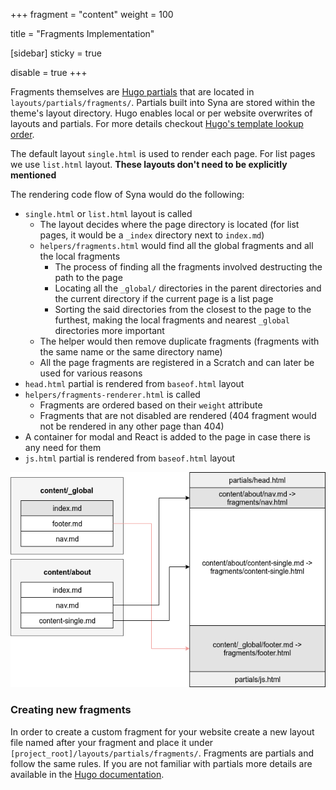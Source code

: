 +++
fragment = "content"
weight = 100

title = "Fragments Implementation"

[sidebar]
  sticky = true
  
disable = true
+++

Fragments themselves are [Hugo partials](https://gohugo.io/templates/partials/) that are located in `layouts/partials/fragments/`.
Partials built into Syna are stored within the theme's layout directory.
Hugo enables local or per website overwrites of layouts and partials.
For more details checkout [Hugo's template lookup order](https://gohugo.io/templates/lookup-order/).

The default layout `single.html` is used to render each page. For list pages we use `list.html` layout.
**These layouts don't need to be explicitly mentioned**

The rendering code flow of Syna would do the following:

- `single.html` or `list.html` layout is called
  - The layout decides where the page directory is located (for list pages, it would be a `_index` directory next to `index.md`)
  - `helpers/fragments.html` would find all the global fragments and all the local fragments
    - The process of finding all the fragments involved destructing the path to the page
    - Locating all the `_global/` directories in the parent directories and the current directory if the current page is a list page
    - Sorting the said directories from the closest to the page to the furthest, making the local fragments and nearest `_global` directories more important
  - The helper would then remove duplicate fragments (fragments with the same name or the same directory name)
  - All the page fragments are registered in a Scratch and can later be used for various reasons
- `head.html` partial is rendered from `baseof.html` layout
- `helpers/fragments-renderer.html` is called
  - Fragments are ordered based on their `weight` attribute
  - Fragments that are not disabled are rendered (404 fragment would not be rendered in any other page than 404)
- A container for modal and React is added to the page in case there is any need for them
- `js.html` partial is rendered from `baseof.html` layout

![This is how fragments are rendered in the single layout](./fragments-01.png)

### Creating new fragments

In order to create a custom fragment for your website create a new layout file named after your fragment and place it under `[project_root]/layouts/partials/fragments/`.
Fragments are partials and follow the same rules. If you are not familiar with partials more details are available in the [Hugo documentation](https://gohugo.io/templates/partials/).
